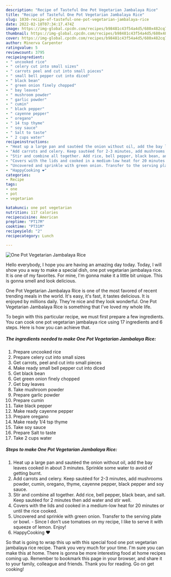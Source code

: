 ```yaml
---
description: "Recipe of Tasteful One Pot Vegetarian Jambalaya Rice"
title: "Recipe of Tasteful One Pot Vegetarian Jambalaya Rice"
slug: 1030-recipe-of-tasteful-one-pot-vegetarian-jambalaya-rice
date: 2022-02-18T07:34:17.474Z
image: https://img-global.cpcdn.com/recipes/b98481c43f54a4d5/680x482cq70/one-pot-vegetarian-jambalaya-rice-recipe-main-photo.jpg
thumbnail: https://img-global.cpcdn.com/recipes/b98481c43f54a4d5/680x482cq70/one-pot-vegetarian-jambalaya-rice-recipe-main-photo.jpg
cover: https://img-global.cpcdn.com/recipes/b98481c43f54a4d5/680x482cq70/one-pot-vegetarian-jambalaya-rice-recipe-main-photo.jpg
author: Minerva Carpenter
ratingvalue: 5
reviewcount: 3795
recipeingredient:
- " uncooked rice"
- " celery cut into small sizes"
- " carrots peel and cut into small pieces"
- " small bell pepper cut into diced"
- " black bean"
- " green onion finely chopped"
- " bay leaves"
- " mushroom powder"
- " garlic powder"
- " cumin"
- " black pepper"
- " cayenne pepper"
- " oregano"
- " 14 tsp thyme"
- " soy sauce"
- " Salt to taste"
- " 2 cups water"
recipeinstructions:
- "Heat up a large pan and sautéed the onion without oil, add the bay leaves cooked in about 3 minutes. Sprinkle some water to avoid of getting burnt."
- "Add carrots and celery. Keep sautéed for 2-3 minutes, add mushrooms powder, cumin, oregano, thyme, cayenne pepper, black pepper and soy sauce."
- "Stir and combine all together. Add rice, bell pepper, black bean, and salt. Keep sautéed for 2 minutes then add water and stir well."
- "Covers with the lids and cooked in a medium-low heat for 20 minutes or until the rice cooked."
- "Uncovered and sprinkle with green onion. Transfer to the serving plate or bowl.  Since I don’t use tomatoes on my recipe, I like to serve it with squeeze of lemon. Enjoy!"
- "HappyCooking ❤️"
categories:
- Recipe
tags:
- one
- pot
- vegetarian

katakunci: one pot vegetarian 
nutrition: 117 calories
recipecuisine: American
preptime: "PT17M"
cooktime: "PT31M"
recipeyield: "2"
recipecategory: Lunch

---
```



![One Pot Vegetarian Jambalaya Rice](https://img-global.cpcdn.com/recipes/b98481c43f54a4d5/680x482cq70/one-pot-vegetarian-jambalaya-rice-recipe-main-photo.jpg)

Hello everybody, I hope you are having an amazing day today. Today, I will show you a way to make a special dish, one pot vegetarian jambalaya rice. It is one of my favorites. For mine, I'm gonna make it a little bit unique. This is gonna smell and look delicious.

One Pot Vegetarian Jambalaya Rice is one of the most favored of recent trending meals in the world. It's easy, it's fast, it tastes delicious. It is enjoyed by millions daily. They're nice and they look wonderful. One Pot Vegetarian Jambalaya Rice is something that I've loved my whole life.




To begin with this particular recipe, we must first prepare a few ingredients. You can cook one pot vegetarian jambalaya rice using 17 ingredients and 6 steps. Here is how you can achieve that.

<!--inarticleads1-->

##### The ingredients needed to make One Pot Vegetarian Jambalaya Rice:

1. Prepare  uncooked rice
1. Prepare  celery cut into small sizes
1. Get  carrots, peel and cut into small pieces
1. Make ready  small bell pepper cut into diced
1. Get  black bean
1. Get  green onion finely chopped
1. Get  bay leaves
1. Take  mushroom powder
1. Prepare  garlic powder
1. Prepare  cumin
1. Take  black pepper
1. Make ready  cayenne pepper
1. Prepare  oregano
1. Make ready  1/4 tsp thyme
1. Take  soy sauce
1. Prepare  Salt to taste
1. Take  2 cups water




<!--inarticleads2-->

##### Steps to make One Pot Vegetarian Jambalaya Rice:

1. Heat up a large pan and sautéed the onion without oil, add the bay leaves cooked in about 3 minutes. Sprinkle some water to avoid of getting burnt.
1. Add carrots and celery. Keep sautéed for 2-3 minutes, add mushrooms powder, cumin, oregano, thyme, cayenne pepper, black pepper and soy sauce.
1. Stir and combine all together. Add rice, bell pepper, black bean, and salt. Keep sautéed for 2 minutes then add water and stir well.
1. Covers with the lids and cooked in a medium-low heat for 20 minutes or until the rice cooked.
1. Uncovered and sprinkle with green onion. Transfer to the serving plate or bowl.  - Since I don’t use tomatoes on my recipe, I like to serve it with squeeze of lemon. Enjoy!
1. HappyCooking ❤️




So that is going to wrap this up with this special food one pot vegetarian jambalaya rice recipe. Thank you very much for your time. I'm sure you can make this at home. There is gonna be more interesting food at home recipes coming up. Remember to bookmark this page in your browser, and share it to your family, colleague and friends. Thank you for reading. Go on get cooking!
